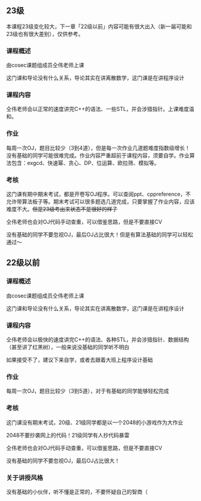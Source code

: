 ## 23级
本课程23级变化较大，下一章「22级以前」内容可能有很大出入（新一届可能和23级也有很大差别），仅供参考。
### 课程概述
由cosec课题组成员仝伟老师上课

这门课和导论没有什么关系，导论其实在讲离散数学，这门课是在讲程序设计

### 课程内容
仝伟老师会以正常的速度讲完C++的语法、一些STL，并会涉猎指针。上课难度温和。

### 作业
每周一次OJ，题目比较少（3到4道），但是每一次作业几道题难度指数级增长！没有基础的同学可能很难完成。作业内容严重超前于课程内容，须要自学。作业算法包含：exgcd、快速幂、贪心、DP、位运算、欧拉筛、模拟等。

### 考核
这门课有期中期末考试，都是开卷写OJ程序。可以查阅ppt、cppreference，不允许带算法板子等。期末考试可以很多题选几道完成，只要掌握了作业内容，应该难度不大。~~但是23级考出来状态不是很好的样子~~

仝伟老师也会对OJ代码手动查重，可以借鉴思路，但是不要直接CV

没有基础的同学不要忽视OJ，最后OJ占比很大！但是有算法基础的同学可以轻松通过～

## 22级以前
### 课程概述
由cosec课题组成员仝伟老师上课

这门课和导论没有什么关系，导论其实在讲离散数学，这门课是在讲程序设计

### 课程内容
仝伟老师会以极快的速度讲完C++的语法、各种STL，并会涉猎指针、数据结构（甚至讲了红黑树），一般来说没基础的同学听不明白

如果接受不了，建议下来自学，或者去跟着大班上程序设计基础

### 作业
每周一次OJ，题目比较少（3到5道），对于有基础的同学能够轻松完成

### 考核
这门课没有期末考试，20级、21级同学都是以一个2048的小游戏作为大作业

2048不要抄袭网上的代码！21级同学有人抄代码暴雷

仝伟老师也会对OJ代码手动查重，可以借鉴思路，但是不要直接CV

没有基础的同学不要忽视OJ，最后OJ占比很大！

### 关于讲授风格
没有基础的小伙伴，听不懂是正常的，不要怀疑自己的智商（
